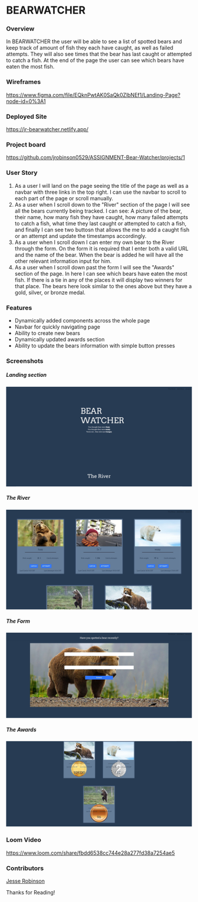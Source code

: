 # BEARWATCHER

### Overview 
In BEARWATCHER the user will be able to see a list of spotted bears and keep track of amount of fish they each have caught, as well as failed attempts. They will also see times that the bear has last caught or attempted to catch a fish. At the end of the page the user can see which bears have eaten the most fish.

### Wireframes

https://www.figma.com/file/EQknPwtAK0SaQk0ZlbNEf1/Landing-Page?node-id=0%3A1

### Deployed Site

https://jr-bearwatcher.netlify.app/
### Project board

https://github.com/jrobinson0529/ASSIGNMENT-Bear-Watcher/projects/1

### User Story

1. As a user I will land on the page seeing the title of the page as well as a navbar with three links in the top right. I can use the navbar to scroll to each part of the page or scroll manually.
2. As a user when I scroll down to the "River" section of the page I will see all the bears currently being tracked. I can see: A picture of the bear, their name, how many fish they have caught, how many failed attempts to catch a fish, what time they last caught or attempted to catch a fish, and finally I can see two buttosn that allows the me to add a caught fish or an attempt and update the timestamps accordingly.
3. As a user when I scroll down I can enter my own bear to the River through the form. On the form it is required that I enter both a valid URL and the name of the bear. When the bear is added he will have all the other relevant information input for him.
4. As a user when I scroll down past the form I will see the "Awards" section of the page. In here I can see which bears have eaten the most fish. If there is a tie in any of the places it will display two winners for that place. The bears here look similar to the ones above but they have a gold, silver, or bronze medal.

### Features

- Dynamically added components across the whole page
- Navbar for quickly navigating page
- Ability to create new bears
- Dynamically updated awards section
- Ability to update the bears information with simple button presses

### Screenshots

##### Landing section
![](./src/assets/screenshot-landing.png)
##### The River
![](./src/assets/screenshot-river.jpg)
##### The Form
![](./src/assets/screenshot-form.jpg)
##### The Awards
![](./src/assets/screenshot-awardsfull.png)

### Loom Video

https://www.loom.com/share/fbdd6538cc744e28a277fd38a7254ae5

### Contributors

[Jesse Robinson](https://github.com/jrobinson0529)

Thanks for Reading!
